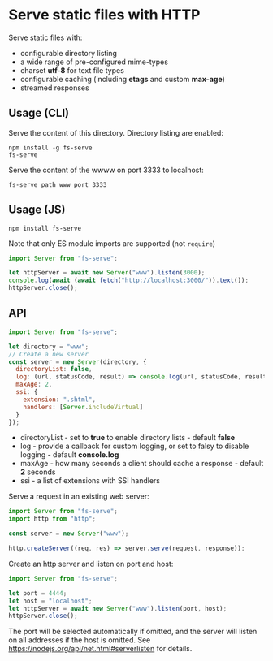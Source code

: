 # Serve static files with HTTP

Serve static files with:

- configurable directory listing
- a wide range of pre-configured mime-types
- charset **utf-8** for text file types
- configurable caching (including **etags** and custom **max-age**)
- streamed responses

## Usage (CLI)

Serve the content of this directory. Directory listing are enabled:
```
npm install -g fs-serve
fs-serve
```

Serve the content of the wwww on port 3333 to localhost:
```
fs-serve path www port 3333
```

## Usage (JS)

```
npm install fs-serve
```

Note that only ES module imports are supported (not `require`)

```js
import Server from "fs-serve";

let httpServer = await new Server("www").listen(3000);
console.log(await (await fetch("http://localhost:3000/")).text());
httpServer.close();
```

## API

```js
import Server from "fs-serve";

let directory = "www";
// Create a new server
const server = new Server(directory, {
  directoryList: false,
  log: (url, statusCode, result) => console.log(url, statusCode, result),
  maxAge: 2,
  ssi: {
    extension: ".shtml",
    handlers: [Server.includeVirtual]
  }
});
```

- directoryList - set to **true** to enable directory lists - default **false**
- log - provide a callback for custom logging, or set to falsy to disable logging - default **console.log**
- maxAge - how many seconds a client should cache a response - default **2** seconds
- ssi - a list of extensions with SSI handlers

Serve a request in an existing web server:

```js
import Server from "fs-serve";
import http from "http";

const server = new Server("www");

http.createServer((req, res) => server.serve(request, response));
```

Create an http server and listen on port and host:

```js
import Server from "fs-serve";

let port = 4444;
let host = "localhost";
let httpServer = await new Server("www").listen(port, host);
httpServer.close();
```

The port will be selected automatically if omitted, and the server will listen on all addresses if the host is omitted.
See https://nodejs.org/api/net.html#serverlisten for details.


